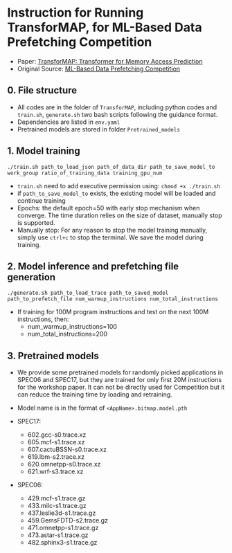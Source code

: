 # Instruction for Running TransforMAP, for ML-Based Data Prefetching Competition

- Paper: [TransforMAP: Transformer for Memory Access Prediction](https://arxiv.org/abs/2205.14778#:~:text=TransforMAP%3A%20Transformer%20for%20Memory%20Access%20Prediction%20Pengmiao%20Zhang%2C,data%20before%20it%20is%20needed%20by%20a%20program.)
- Original Source: [ML-Based Data Prefetching Competition](https://sites.google.com/view/mlarchsys/isca-2021/ml-prefetching-competition)

## 0. File structure

* All codes are in the folder of `TransforMAP`, including python codes and `train.sh`, `generate.sh` two bash scripts following the guidance format.
* Dependencies are listed in `env.yaml`
* Pretrained models are stored in folder `Pretrained_models`

## 1. Model training

```
./train.sh path_to_load_json path_of_data_dir path_to_save_model_to work_group ratio_of_training_data training_gpu_num
```

* `train.sh` need to add executive permission using: `chmod +x ./train.sh`
* if  `path_to_save_model_to` exists, the existing model will be loaded and continue training
* Epochs: the default epoch=50  with early stop mechanism when converge. The time duration relies on the size of dataset, manually stop is supported.
* Manually stop:  For any reason to stop the model training manually, simply use `ctrl+c` to stop the terminal. We save the model during training. 

## 2. Model inference and prefetching file generation

```
./generate.sh path_to_load_trace path_to_saved_model path_to_prefetch_file num_warmup_instructions num_total_instructions
```

* If training for 100M program instructions and test on the next 100M instructions, then:
  * num_warmup_instructions=100
  * num_total_instructions=200

## 3. Pretrained models

* We provide some pretrained models for randomly picked applications in SPEC06 and SPEC17, but they are trained for only first 20M instructions for the workshop paper.  It can not be directly used for Competition but it can reduce the training time by loading and retraining.
* Model name is in the format of `<AppName>.bitmap.model.pth`

* SPEC17: 
  * 602.gcc-s0.trace.xz
  * 605.mcf-s1.trace.xz
  * 607.cactuBSSN-s0.trace.xz
  * 619.lbm-s2.trace.xz
  * 620.omnetpp-s0.trace.xz
  * 621.wrf-s3.trace.xz
* SPEC06:
  * 429.mcf-s1.trace.gz
  * 433.milc-s1.trace.gz
  * 437.leslie3d-s1.trace.gz
  * 459.GemsFDTD-s2.trace.gz
  * 471.omnetpp-s1.trace.gz
  * 473.astar-s1.trace.gz
  * 482.sphinx3-s1.trace.gz
